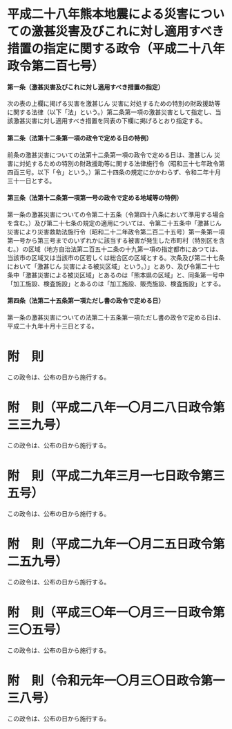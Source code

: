 # 平成二十八年熊本地震による災害についての激甚災害及びこれに対し適用すべき措置の指定に関する政令（平成二十八年政令第二百七号）
#### 第一条（激甚災害及びこれに対し適用すべき措置の指定）
次の表の上欄に掲げる災害を激甚じん
災害に対処するための特別の財政援助等に関する法律（以下「法」という。）第二条第一項の激甚災害として指定し、当該激甚災害に対し適用すべき措置を同表の下欄に掲げるとおり指定する。
#### 第二条（法第十二条第一項の政令で定める日の特例）
前条の激甚災害についての法第十二条第一項の政令で定める日は、激甚じん
災害に対処するための特別の財政援助等に関する法律施行令（昭和三十七年政令第四百三号。以下「令」という。）第二十四条の規定にかかわらず、令和二年十月三十一日とする。
#### 第三条（法第十二条第一項第一号の政令で定める地域等の特例）
第一条の激甚災害についての令第二十五条（令第四十八条において準用する場合を含む。）及び第二十七条の規定の適用については、令第二十五条中「激甚じん
災害により災害救助法施行令（昭和二十二年政令第二百二十五号）第一条第一項第一号から第三号までのいずれかに該当する被害が発生した市町村（特別区を含む。）の区域（地方自治法第二百五十二条の十九第一項の指定都市にあつては、当該市の区域又は当該市の区若しくは総合区の区域とする。次条及び第二十七条において「激甚じん
災害による被災区域」という。）」とあり、及び令第二十七条中「激甚災害による被災区域」とあるのは「熊本県の区域」と、同条第一号中「加工施設、検査施設」とあるのは「加工施設、販売施設、検査施設」とする。
#### 第四条（法第二十五条第一項ただし書の政令で定める日）
第一条の激甚災害についての法第二十五条第一項ただし書の政令で定める日は、平成二十九年十月十三日とする。
# 附　則
この政令は、公布の日から施行する。
# 附　則（平成二八年一〇月二八日政令第三三九号）
この政令は、公布の日から施行する。
# 附　則（平成二九年三月一七日政令第三五号）
この政令は、公布の日から施行する。
# 附　則（平成二九年一〇月二五日政令第二五九号）
この政令は、公布の日から施行する。
# 附　則（平成三〇年一〇月三一日政令第三〇五号）
この政令は、公布の日から施行する。
# 附　則（令和元年一〇月三〇日政令第一三八号）
この政令は、公布の日から施行する。

